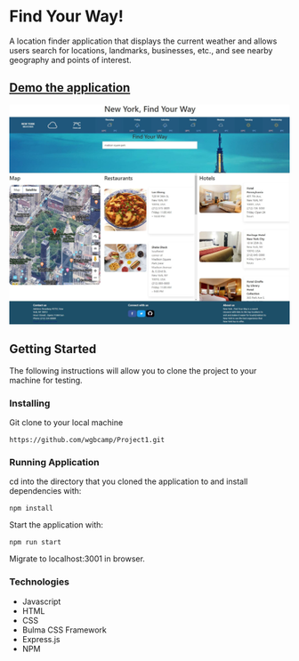 # Find Your Way!

A location finder application that displays the current weather and allows users search for locations, landmarks, businesses, etc., and see nearby geography and points of interest.

## [Demo the application](https://new-hill.herokuapp.com/)
![Project image](/assets/images/FindYourWay.jpg)

## Getting Started

The following instructions will allow you to clone the project to your machine for testing.

### Installing

Git clone to your local machine

```
https://github.com/wgbcamp/Project1.git
```

### Running Application

cd into the directory that you cloned the application to and install dependencies with:

```
npm install
```

Start the application with:

```
npm run start
```

Migrate to localhost:3001 in browser.

### Technologies

* Javascript
* HTML
* CSS
* Bulma CSS Framework
* Express.js
* NPM
